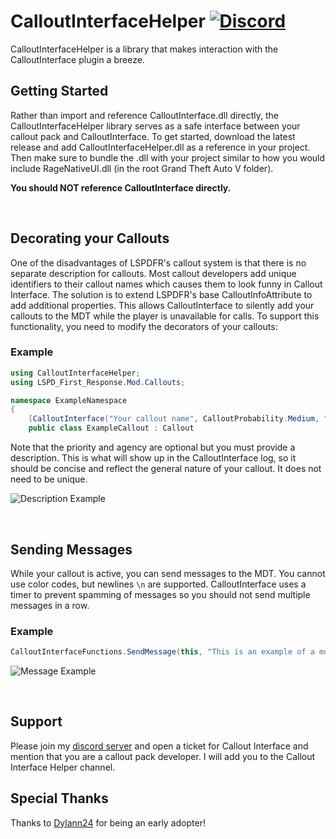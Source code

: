 # CalloutInterfaceHelper [![Discord](https://img.shields.io/badge/discord-join-7289DA.svg)](https://discord.gg/AuJCUag)

CalloutInterfaceHelper is a library that makes interaction with the CalloutInterface plugin a breeze.

## Getting Started

Rather than import and reference CalloutInterface.dll directly, the CalloutInterfaceHelper library serves as a safe interface between your callout pack and CalloutInterface.  To get started, download the latest release and add CalloutInterfaceHelper.dll as a reference in your project.  Then make sure to bundle the .dll with your project similar to how you would include RageNativeUI.dll (in the root Grand Theft Auto V folder).

**You should NOT reference CalloutInterface directly.**

</br>

## Decorating your Callouts

One of the disadvantages of LSPDFR's callout system is that there is no separate description for callouts.  Most callout developers add unique identifiers to their callout names which causes them to look funny in Callout Interface.  The solution is to extend LSPDFR's base CalloutInfoAttribute to add additional properties.  This allows CalloutInterface to silently add your callouts to the MDT while the player is unavailable for calls.  To support this functionality,
you need to modify the decorators of your callouts:

### Example

```cs
using CalloutInterfaceHelper;
using LSPD_First_Response.Mod.Callouts;

namespace ExampleNamespace
{
    [CalloutInterface("Your callout name", CalloutProbability.Medium, "A very useful description", "code 2", "lspd")]
    public class ExampleCallout : Callout
```

Note that the priority and agency are optional but you must provide a description.  This is what will show up in the CalloutInterface log, so it should be concise and reflect the general nature of your callout.  It does not need to be unique.

![Description Example](https://i.imgur.com/yX3GkKX.png)

</br>

## Sending Messages

While your callout is active, you can send messages to the MDT.  You cannot use color codes, but newlines `\n` are supported.  CalloutInterface uses a timer to prevent spamming of messages so you should not send multiple messages in a row.

### Example
```cs
CalloutInterfaceFunctions.SendMessage(this, "This is an example of a multi-line message.\nThis is the second line.\nPlease note, extremely long lines will be cut off in the message window.  The rest of this is just gibberish to demonstrate what it looks like.\nThe exact length is font dependent, so I recommend no more than 60 characters per line.");
```
![Message Example](https://i.imgur.com/njrEWyR.png)

</br>

## Support

Please join my [discord server](https://discord.gg/AuJCUag) and open a ticket for Callout Interface and mention that you are a callout pack developer.  I will add you to the Callout Interface Helper channel.


## Special Thanks

Thanks to [Dylann24](https://github.com/Dylann24) for being an early adopter!
